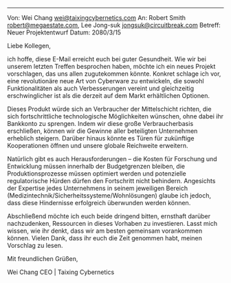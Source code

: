 
---

Von: Wei Chang <wei@taixingcybernetics.com>
An: Robert Smith <robert@megaestate.com>, Lee Jong-suk <jongsuk@circuitbreak.com>
Betreff: Neuer Projektentwurf
Datum: 2080/3/15

Liebe Kollegen,

ich hoffe, diese E-Mail erreicht euch bei guter Gesundheit. Wie wir bei unserem letzten Treffen besprochen haben, möchte ich ein neues Projekt vorschlagen, das uns allen zugutekommen könnte. Konkret schlage ich vor, eine revolutionäre neue Art von Cyberware zu entwickeln, die sowohl Funktionalitäten als auch Verbesserungen vereint und gleichzeitig erschwinglicher ist als die derzeit auf dem Markt erhältlichen Optionen.

Dieses Produkt würde sich an Verbraucher der Mittelschicht richten, die sich fortschrittliche technologische Möglichkeiten wünschen, ohne dabei ihr Bankkonto zu sprengen. Indem wir diese große Verbraucherbasis erschließen, können wir die Gewinne aller beteiligten Unternehmen erheblich steigern. Darüber hinaus könnte es Türen für zukünftige Kooperationen öffnen und unsere globale Reichweite erweitern.

Natürlich gibt es auch Herausforderungen – die Kosten für Forschung und Entwicklung müssen innerhalb der Budgetgrenzen bleiben, die Produktionsprozesse müssen optimiert werden und potenzielle regulatorische Hürden dürfen den Fortschritt nicht behindern. Angesichts der Expertise jedes Unternehmens in seinem jeweiligen Bereich (Medizintechnik/Sicherheitssysteme/Wohnlösungen) glaube ich jedoch, dass diese Hindernisse erfolgreich überwunden werden können.

Abschließend möchte ich euch beide dringend bitten, ernsthaft darüber nachzudenken, Ressourcen in dieses Vorhaben zu investieren. Lasst mich wissen, wie ihr denkt, dass wir am besten gemeinsam vorankommen können. Vielen Dank, dass ihr euch die Zeit genommen habt, meinen Vorschlag zu lesen.

Mit freundlichen Grüßen,

Wei Chang
CEO | Taixing Cybernetics
